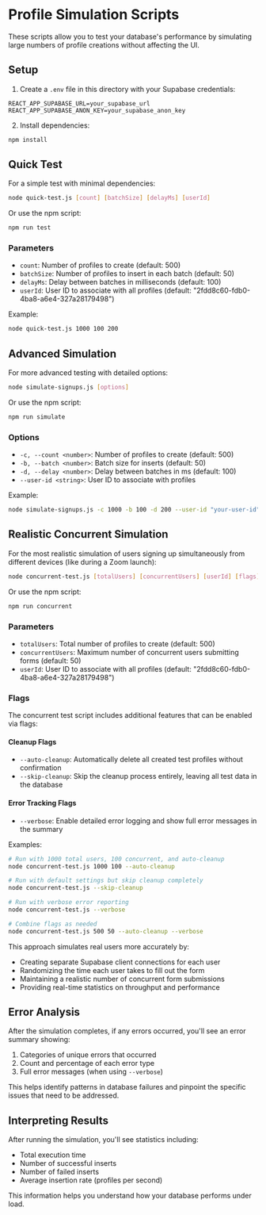 # Profile Simulation Scripts

These scripts allow you to test your database's performance by simulating large numbers of profile creations without affecting the UI.

## Setup

1. Create a `.env` file in this directory with your Supabase credentials:

```
REACT_APP_SUPABASE_URL=your_supabase_url
REACT_APP_SUPABASE_ANON_KEY=your_supabase_anon_key
```

2. Install dependencies:

```bash
npm install
```

## Quick Test

For a simple test with minimal dependencies:

```bash
node quick-test.js [count] [batchSize] [delayMs] [userId]
```

Or use the npm script:

```bash
npm run test
```

### Parameters

- `count`: Number of profiles to create (default: 500)
- `batchSize`: Number of profiles to insert in each batch (default: 50)
- `delayMs`: Delay between batches in milliseconds (default: 100)
- `userId`: User ID to associate with all profiles (default: "2fdd8c60-fdb0-4ba8-a6e4-327a28179498")

Example:

```bash
node quick-test.js 1000 100 200
```

## Advanced Simulation

For more advanced testing with detailed options:

```bash
node simulate-signups.js [options]
```

Or use the npm script:

```bash
npm run simulate
```

### Options

- `-c, --count <number>`: Number of profiles to create (default: 500)
- `-b, --batch <number>`: Batch size for inserts (default: 50)
- `-d, --delay <number>`: Delay between batches in ms (default: 100)
- `--user-id <string>`: User ID to associate with profiles

Example:

```bash
node simulate-signups.js -c 1000 -b 100 -d 200 --user-id "your-user-id"
```

## Realistic Concurrent Simulation

For the most realistic simulation of users signing up simultaneously from different devices (like during a Zoom launch):

```bash
node concurrent-test.js [totalUsers] [concurrentUsers] [userId] [flags]
```

Or use the npm script:

```bash
npm run concurrent
```

### Parameters

- `totalUsers`: Total number of profiles to create (default: 500)
- `concurrentUsers`: Maximum number of concurrent users submitting forms (default: 50)
- `userId`: User ID to associate with all profiles (default: "2fdd8c60-fdb0-4ba8-a6e4-327a28179498")

### Flags

The concurrent test script includes additional features that can be enabled via flags:

#### Cleanup Flags
- `--auto-cleanup`: Automatically delete all created test profiles without confirmation
- `--skip-cleanup`: Skip the cleanup process entirely, leaving all test data in the database

#### Error Tracking Flags
- `--verbose`: Enable detailed error logging and show full error messages in the summary

Examples:

```bash
# Run with 1000 total users, 100 concurrent, and auto-cleanup
node concurrent-test.js 1000 100 --auto-cleanup

# Run with default settings but skip cleanup completely
node concurrent-test.js --skip-cleanup

# Run with verbose error reporting
node concurrent-test.js --verbose

# Combine flags as needed
node concurrent-test.js 500 50 --auto-cleanup --verbose
```

This approach simulates real users more accurately by:
- Creating separate Supabase client connections for each user
- Randomizing the time each user takes to fill out the form
- Maintaining a realistic number of concurrent form submissions
- Providing real-time statistics on throughput and performance

## Error Analysis

After the simulation completes, if any errors occurred, you'll see an error summary showing:

1. Categories of unique errors that occurred
2. Count and percentage of each error type
3. Full error messages (when using `--verbose`)

This helps identify patterns in database failures and pinpoint the specific issues that need to be addressed.

## Interpreting Results

After running the simulation, you'll see statistics including:

- Total execution time
- Number of successful inserts
- Number of failed inserts
- Average insertion rate (profiles per second)

This information helps you understand how your database performs under load. 